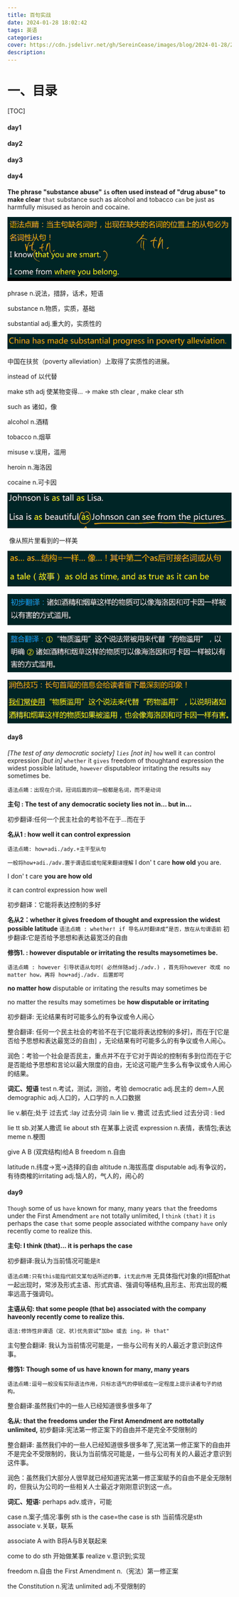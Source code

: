 ```yaml
---
title: 百句实战
date: 2024-01-28 18:02:42
tags: 英语
categories:
cover: https://cdn.jsdelivr.net/gh/SereinCease/images/blog/2024-01-28/202201191305617-bfeb35.jpg
description:
---
```


# 一、目录

[TOC]

#### day1

#### day2

#### day3

#### day4

**The phrase "substance abuse" `is` often used instead of "drug abuse" to make clear** `that` substance such as alcohol and tobacco `can` be just as harmfully misused as heroin and cocaine.

![image-20240128180947316](assets/image-20240128180947316.png)

phrase n.说法，措辞，话术，短语

substance n.物质，实质，基础 

substantial adj.重大的，实质性的

![image-20240128181250011](assets/image-20240128181250011.png)

中国在扶贫（poverty alleviation）上取得了实质性的进展。

instead of 以代替

make sth adj 使某物变得...  ->  make sth clear , make clear sth

such as 诸如，像 

 alcohol n.酒精

tobacco n.烟草

misuse v.误用，滥用

heroin n.海洛因

cocaine n.可卡因

![image-20240128182125621](assets/image-20240128182125621.png)

​						像从照片里看到的一样美

![image-20240128182849309](assets/image-20240128182849309.png)

![image-20240128182901070](assets/image-20240128182901070.png)

![image-20240128183158702](assets/image-20240128183158702.png)

![](assets/image-20240128183339036.png)

#### day8

*[The test of any democratic society] `lies` [not in]* `how` well it `can` control expression *[but in]* `whether` it `gives` freedom of thoughtand expression the widest possible latitude, `however` disputableor irritating the results `may` sometimes be.



`语法点睛：出现在介词，冠词后面的词一般都是名词，而不是动词`

**主句 : The test of any democratic society lies not in... but in...**

初步翻译:任何一个民主社会的考验不在于...而在于



**名从1 : how well it can control expression**

`语法点睛: how+adi./ady.+主干型从句`

`一般将how+adi./adv.置于谓语后或句尾来翻译理解`
I don' t care **how old** you are.

I don' t care **you are how old**

 it can control expression how well

初步翻译：它能将表达控制的多好



**名从2：whether it gives freedom of thought and expression the widest possible latitude**
`语法点睛 : whether! if 导名从时翻译成“是否，放在从句谓语前`
初步翻译:它是否给予思想和表达最宽泛的自由



**修饰1. : however disputable or irritating the results maysometimes be.**

`语法点睛 : however 引导状语从句时( 必然伴随adj./adv.) ，首先将however 改成 no matter how，再将 how+adj./adv. 后置即可`

**no matter how** disputable or irritating the results may sometimes be

no matter the results may sometimes be **how disputable or irritating**

初步翻译: 无论结果有时可能多么的有争议或令人闹心



整合翻译: 任何一个民主社会的考验不在于[它能将表达控制的多好]，而在于[它是否给予思想和表达最宽泛的自由] ，无论结果有时可能多么的有争议或令人闹心。

润色：考验一个社会是否民主，重点并不在于它对于舆论的控制有多到位而在于它是否能给予思想和言论以最大限度的自由，无论这可能产生多么有争议或令人闹心的结果。



**词汇、短语**
test n.考试，测试，测验，考验
democratic adj.民主的
dem=人民         demographic adj.人口的，人口学的 n.人口数据

lie v.躺在;处于    过去式 :lay 过去分词 :lain
lie v. 撒谎  过去式:lied 过去分词 : lied

lie tt sb.对某人撒谎
lie about sth 在某事上说谎
expression n.表情，表情包;表达  meme n.梗图 

give A B (双宾结构)给A B
freedom n.自由

latitude n.纬度->宽->选择的自由  altitude n.海拔高度
disputable adj.有争议的，有待商榷的irritating adj.恼人的，气人的，闹心的

#### day9

`Though` some of us `have` known for many, many years `that` the freedoms under the First Amendment `are` not totally unlimited, I `think`  `(that)`  it `is` perhaps the case `that` some people associated withthe company `have` only recently come to realize this.



**主句: I think (that)... it is perhaps the case**

初步翻译:我认为当前情况可能是it

`语法点睛:只有this能指代前文某句话所述的事，it无此作用`
无具体指代对象的it搭配that一起出现时，常涉及形式主语、形式宾语、强调句等结构,且形主、形宾出现的概率远高于强调句。



**主语从句: that some people (that be) associated with the company haveonly recently come to realize this.**

`语法:修饰性非谓语（定、状)优先尝试“加be 或去 ing，补 that"`

主句整合翻译:
我认为当前情况可能是，一些与公司有关的人最近才意识到这件事。



**修饰1: Though some of us have known for many, many years**

`语法点睛:逗号一般没有实际语法作用，只标志语气的停顿或在一定程度上提示读者句子的结构。`

整合翻译:虽然我们中的一些人已经知道很多很多年了



**名从: that the freedoms under the First Amendment are nottotally unlimited,**
初步翻译:宪法第一修正案下的自由并不是完全不受限制的

整合翻译:
虽然我们中的一些人已经知道很多很多年了,宪法第一修正案下的自由并不是完全不受限制的，我认为当前情况可能是，一些与公司有关的人最近才意识到这件事。

润色：虽然我们大部分人很早就已经知道宪法第一修正案赋予的自由不是全无限制的，但我认为公司的一些相关人士最近才刚刚意识到这一点。



**词汇、短语∶**
perhaps adv.或许，可能

case n.案子;情况∶事例
sth is the case=the case is sth 当前情况是sth 
associate v.关联，联系

associate A with B将A与B关联起来

come to do sth 开始做某事
realize v.意识到;实现

freedom n.自由
the First Amendment n.（宪法）第一修正案   

the Constitution n.宪法
unlimited adj.不受限制的









